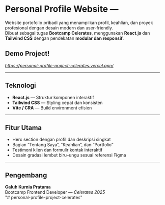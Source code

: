 # Personal Profile Website — 

Website portofolio pribadi yang menampilkan profil, keahlian, dan proyek profesional dengan desain modern dan user-friendly.  
Dibuat sebagai tugas **Bootcamp Celerates**, menggunakan **React.js** dan **Tailwind CSS** dengan pendekatan **modular dan responsif**.

## **Demo Project!**

_https://personal-profile-project-celerates.vercel.app/_

---

## Teknologi
- **React.js** — Struktur komponen interaktif  
- **Tailwind CSS** — Styling cepat dan konsisten  
- **Vite / CRA** — Build environment efisien  

---

## Fitur Utama
- Hero section dengan profil dan deskripsi singkat  
- Bagian “Tentang Saya”, “Keahlian”, dan “Portfolio”  
- Testimoni klien dan formulir kontak interaktif  
- Desain gradasi lembut biru–ungu sesuai referensi Figma  

---

## Pengembang
**Galuh Kurnia Pratama**  
Bootcamp Frontend Developer — *Celerates 2025*  
"# personal-profile-project-celerates" 
